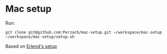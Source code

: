 # Mac setup

Run:

```
git clone git@github.com:Perzach/mac-setup.git ~/workspace/mac-setup
~/workspace/mac-setup/setup.sh
```

Based on [Erlend's setup](https://github.com/ErlendF/mac-setup.git)